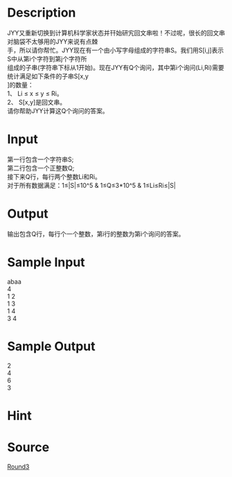 
# Description

<div class="content"><div>JYY又重新切换到计算机科学家状态并幵始研宄回文串啦！不过呢，很长的回文串对脑袋不太够用的JYY来说有点棘</div>
<div>手，所以请你帮忙。JYY现在有一个由小写字母组成的字符串S。我们用S[i,j]表示S中从第i个字符到第j个字符所</div>
<div>组成的子串(字符串下标从1开始)。现在JYY有Q个询问，其中第i个询问(Li,Ri)需要统计满足如下条件的子串S[x,y</div>
<div>]的数量：</div>
<div>1、 Li ≤ x ≤ y ≤ Ri。</div>
<div>2、 S[x,y]是回文串。</div>
<div>请你帮助JYY计算这Q个询问的答案。</div>
<div></div></div>

# Input

<div class="content"><div>第一行包含一个字符串S;</div>
<div>第二行包含一个正整数Q;</div>
<div>接下来Q行，每行两个整数Li和Ri。</div>
<div>对于所有数据满足：1≤|S|≤10^5 &amp; 1≤Q≤3*10^5 &amp; 1≤Li≤Ri≤|S|</div>
<div></div></div>

# Output

<div class="content"><div>输出包含Q行，每行个一个整数，第i行的整数为第i个询问的答案。</div>
<div></div></div>

# Sample Input

<div class="content"><span class="sampledata">abaa<br/>
4<br/>
1 2<br/>
1 3<br/>
1 4<br/>
3 4</span></div>

# Sample Output

<div class="content"><span class="sampledata">2<br/>
4<br/>
6<br/>
3</span></div>

# Hint

<div class="content"><p></p></div>

# Source

<div class="content"><p><a href="problemset.php?search=Round3">Round3</a></p></div>


